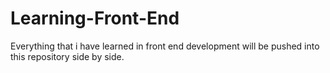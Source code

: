 # Learning-Front-End
Everything that i have learned in front end development will be pushed into this repository side by side.

